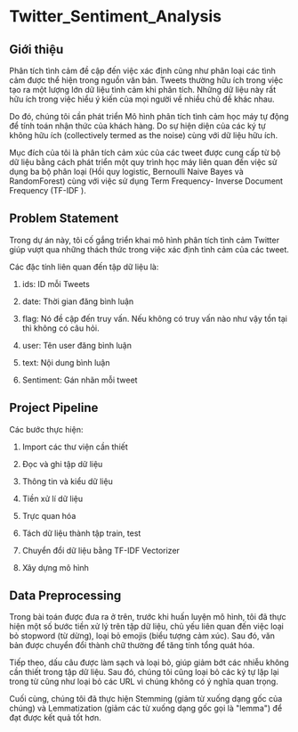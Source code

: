# Twitter_Sentiment_Analysis
## Giới thiệu 

Phân tích tình cảm đề cập đến việc xác định cũng như phân loại các tình cảm được thể hiện trong nguồn văn bản. Tweets thường hữu ích trong việc tạo ra một lượng lớn dữ liệu tình cảm khi phân tích. Những dữ liệu này rất hữu ích trong việc hiểu ý kiến của mọi người về nhiều chủ đề khác nhau.

Do đó, chúng tôi cần phát triển Mô hình phân tích tình cảm học máy tự động để tính toán nhận thức của khách hàng. Do sự hiện diện của các ký tự không hữu ích (collectively termed as the noise) cùng với dữ liệu hữu ích.

Mục đích của tôi là phân tích cảm xúc của các tweet được cung cấp từ bộ dữ liệu bằng cách phát triển một quy trình học máy liên quan đến việc sử dụng ba bộ phân loại (Hồi quy logistic, Bernoulli Naive Bayes và RandomForest) cùng với việc sử dụng Term Frequency- Inverse Document Frequency (TF-IDF ). 

## Problem Statement

Trong dự án này, tôi cố gắng triển khai mô hình phân tích tình cảm Twitter giúp vượt qua những thách thức trong việc xác định tình cảm của các tweet.

Các đặc tính liên quan đến tập dữ liệu là:

1. ids: ID mỗi Tweets

2. date: Thời gian đăng bình luận

3. flag: Nó đề cập đến truy vấn. Nếu không có truy vấn nào như vậy tồn tại thì không có câu hỏi.

4. user: Tên user đăng bình luận

5. text: Nội dung bình luận

6. Sentiment: Gán nhãn mỗi tweet

## Project Pipeline

Các bước thực hiện:

1. Import các thư viện cần thiết

2. Đọc và ghi tập dữ liệu 

3. Thông tin và kiểu dữ liệu

4. Tiền xử lí dữ liệu

5. Trực quan hóa 

6. Tách dữ liệu thành tập train, test

7. Chuyển đổi dữ liệu bằng TF-IDF Vectorizer

8. Xây dựng mô hình 

## Data Preprocessing
Trong bài toán được đưa ra ở trên, trước khi huấn luyện mô hình, tôi đã thực hiện một số bước tiền xử lý trên tập dữ liệu, chủ yếu liên quan đến việc loại bỏ stopword (từ dừng), loại bỏ emojis (biểu tượng cảm xúc). Sau đó, văn bản được chuyển đổi thành chữ thường để tăng tính tổng quát hóa.

Tiếp theo, dấu câu được làm sạch và loại bỏ, giúp giảm bớt các nhiễu không cần thiết trong tập dữ liệu. Sau đó, chúng tôi cũng loại bỏ các ký tự lặp lại trong từ cũng như loại bỏ các URL vì chúng không có ý nghĩa quan trọng.

Cuối cùng, chúng tôi đã thực hiện Stemming (giảm từ xuống dạng gốc của chúng) và Lemmatization (giảm các từ xuống dạng gốc gọi là "lemma") để đạt được kết quả tốt hơn.


